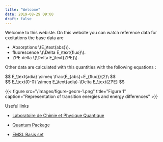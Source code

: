 ```yaml
---
title: "Welcome"
date: 2019-08-29 09:00
draft: false
---
```

Welcome to this webiste.
On this website you can watch reference data for excitations the base data are

- Absorptions \\(E_\text{abs}\\).
- fluorescence \\(\Delta E_\text{fluo}\\).
- ZPE delta \\(\Delta E_\text{ZPE}\\).

Other data are calculated with this quantities with the following equations :

<div>$$ E_\text{adia} \simeq \frac{E_{abs}+E_{fluo}}{2}\ $$</div>
<div>$$ E_\text{0-0} \simeq E_\text{adia}-\Delta E_\text{ZPE} $$</div>

{{< figure src="/images/figure-geom-1.png" title="Figure 1" caption="Representation of transition energies and energy differences" >}}

Useful links

- [Laboratoire de Chimie et Physique Quantique](http://www.lcpq.ups-tlse.fr/)

- [Quantum Package](https://quantumpackage.github.io/qp2/)

- [EMSL Basis set](https://www.basissetexchange.org/)
